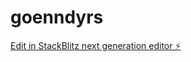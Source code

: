 # goenndyrs

[Edit in StackBlitz next generation editor ⚡️](https://stackblitz.com/~/github.com/svengraziani/goenndyrs)